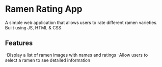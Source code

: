   # Ramen Rating App 
A simple web application that allows users to rate different ramen varieties. Built using JS, HTML & CSS
  
  ## Features 
-Display a list of ramen images with names and ratings 
-Allow users to select a ramen to see detailed information 

  
